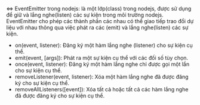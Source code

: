 <=> EventEmitter trong nodejs: là một lớp(class) trong nodejs, được sử dụng để giữ và lắng nghe(listen) các sự kiện trong môi trường nodejs. EventEmitter cho phép các thành phần các nhau có thể giao tiếp trao đổi dự liệu với nhau thông qua việc phát ra các (emit) và lắng nghe(listen) các sự kiện.

  * on(event, listener): Đăng ký một hàm lắng nghe (listener) cho sự kiện cụ thể.
  * emit(event, [args]): Phát ra một sự kiện cụ thể với các đối số tùy chọn.
  * once(event, listener): Đăng ký một hàm lắng nghe chỉ được gọi một lần cho sự kiện cụ thể.
  * removeListener(event, listener): Xóa một hàm lắng nghe đã được đăng ký cho sự kiện cụ thể.
  * removeAllListeners([event]): Xóa tất cả hoặc tất cả các hàm lắng nghe đã được đăng ký cho sự kiện cụ thể.

